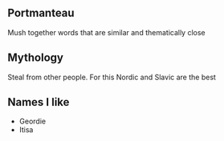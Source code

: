 ## Portmanteau
Mush together words that are similar and thematically close
## Mythology
Steal from other people. For this Nordic and Slavic are the best

## Names I like
- Geordie
- Itisa
